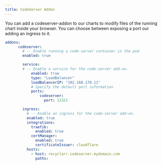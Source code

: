 ```yaml
---
title: CodeServer Addon
---
```


You can add a codeserver-addon to our charts to modify files of the running chart inside your browser.
You can choose between exposing a port our adding an ingress to it.

```yaml
addons:
      codeserver:
        # -- Enable running a code-server container in the pod
        enabled: true

        service:
        # -- Enable a service for the code-server add-on.
            enabled: true
            type: "LoadBalancer"
            loadBalancerIP: "192.168.178.11"
            # Specify the default port information
            ports:
                codeserver:
                  port: 12321

        ingress:
          # -- Enable an ingress for the code-server add-on.
          enabled: true
          integrations:
            traefik:
              enabled: true
            certManager:
              enabled: true
              certificateIssuer: cloudflare
          hosts:
            - host: recyclarr.codeserver.mydomain.com
              paths:
```
